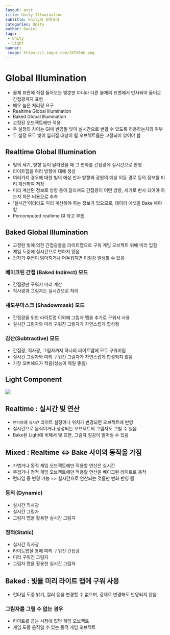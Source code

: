 ```yaml
---
layout: post
title: Unity Illumination
subtitle: Unity의 광원효과
categories: Unity
author: Daniel
tags: 
 - Unity
 - Light
banner:
 image: https://i.imgur.com/JKTXEnb.png
---
```


Global Illumination
==

- 물체 표면에 직접 들어오는 빛뿐만 아니라 다른 물체의 표면에서 반사되어 들어온 간접광까지 표현
- 매우 높은 처리량 요구
- Realtime Global Illumination
- Baked Global Illumination
- 고정된 오브젝트에만 적용
- 두 설정의 차이는 GI에 반영될 빛이 실시간으로 변할 수 있도록 허용하는지의 여부
- 두 설정 모두 빛이 입혀질 대상이 될 오브젝트들은 고정되어 있어야 함
## Realtime Global Illumination

- 빛의 세기, 방향 등이 달라졌을 때 그 변화를 간접광에 실시간으로 반영
- 라이트맵을 여러 방향에 대해 생성
- 여러가지 경우에 대한 빛의 에상 반사 방향과 광원의 예상 이동 경로 등의 정보를 미리 계산하여 저장
- 미리 계산된 정보로 방향 등이 달라져도 간접광이 어떤 방향, 세기로 반사 되어야 하는지 적은 비용으로 추측
- '실시간'이더라도 미리 계산해야 하는 정보가 있으므로, 데이터 에셋을 Bake 해야 함
- Percomputed realtime GI 라고 부름

## Baked Global Illumination

- 고정된 빛에 의한 간접광들을 라이트맵으로 구워 게임 오브젝트 위에 미리 입힘
- 게임 도중에 실시간으로 변하지 않음
- 갑자기 주변이 밝아지거나 어두워지면 이질감 발생할 수 있음
### 베이크된 간접 (Baked Indirect) 모드
- 간접광만 구워서 미리 계산
- 직사광과 그림자는 실시간으로 처리
### 섀도우마스크 (Shadowmask) 모드
- 간접광을 위한 라이트맵 이외에 그림자 맵을 추가로 구워서 사용
- 실시간 그림자와 미리 구워진 그림자가 자연스럽게 합성됨
### 감산(Subtractive) 모드
- 간접광, 직사광, 그림자까지 하나의 라이트맵에 모두 구워버림
- 실시간 그림자와 미리 구워진 그림자가 자연스럽게 합성되지 않음
- 가장 오버헤드가 적음(성능이 제일 좋음)

Light Component
--

![](https://i.imgur.com/JKTXEnb.png)

## Realtime : 실시간 빛 연산
- `런타임`에 `실시간` 라이트 설정이나 위치가 변경되면 오브젝트에 반영
- 실시간으로 움직이거나 생성되는 오브젝트의 그림자도 그릴 수 있음
- Bake된 Light에 비해서 빛 표현, 그림자 질감이 떨어질 수 있음

## Mixed : Realtime <=> Bake 사이의 동작을 가짐
- 가볍거나 동적 게임 오브젝트에만 적용할 연산은 실시간
- 무겁거나 정적 게임 오브젝트에만 적용할 연산을 베이크된 라이트로 동작
- 런타임 중 변경 가능 => 실시간으로 연산되는 것들만 변화 반영 됨
### 동적 (Dynamic) 
- 실시간 직사광
- 실시간 그림자
- 그림자 맵을 활용한 실시간 그림자
### 정적(Static)
- 실시간 직사광
- 라이트맵을 통해 미리 구워진 간접광
- 미리 구워진 그림자
- 그림자 맵을 활용한 실시간 그림자

## Baked : 빛을 미리 라이트 맵에 구워 사용
- 런타임 도중 밝기, 컬러 등을 변경할 수 없으며, 강제로 변경해도 반영되지 않음
### 그림자를 그릴 수 없는 경우
- 라이트를 굽는 시점에 없던 게임 오브젝트
- 게임 도중 움직일 수 있는 동적 게임 오브젝트